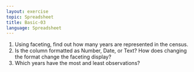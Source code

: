 ```yaml
---
layout: exercise
topic: Spreadsheet
title: Basic-03
language: Spreadsheet
---
```



1. Using faceting, find out how many years are represented in the census.
1. Is the column formatted as Number, Date, or Text? How does changing the format change the faceting display?
1. Which years have the most and least observations?
